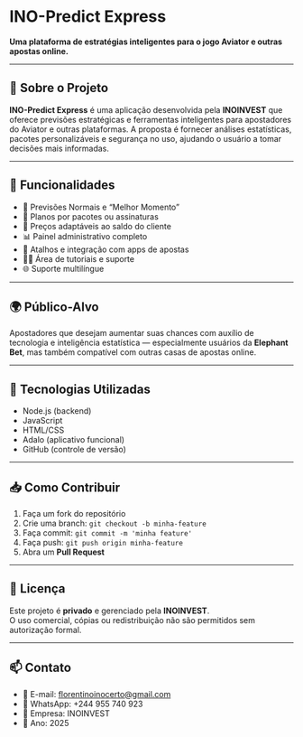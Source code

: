 # INO-Predict Express

**Uma plataforma de estratégias inteligentes para o jogo Aviator e outras apostas online.**

---

## 🚀 Sobre o Projeto

**INO-Predict Express** é uma aplicação desenvolvida pela **INOINVEST** que oferece previsões estratégicas e ferramentas inteligentes para apostadores do Aviator e outras plataformas. A proposta é fornecer análises estatísticas, pacotes personalizáveis e segurança no uso, ajudando o usuário a tomar decisões mais informadas.

---

## 🎯 Funcionalidades

- 🔎 Previsões Normais e “Melhor Momento”
- 💼 Planos por pacotes ou assinaturas
- 💸 Preços adaptáveis ao saldo do cliente
- 📊 Painel administrativo completo
- 📱 Atalhos e integração com apps de apostas
- 🧑‍🏫 Área de tutoriais e suporte
- 🌐 Suporte multilíngue

---

## 🌍 Público-Alvo

Apostadores que desejam aumentar suas chances com auxílio de tecnologia e inteligência estatística — especialmente usuários da **Elephant Bet**, mas também compatível com outras casas de apostas online.

---

## 🔧 Tecnologias Utilizadas

- Node.js (backend)
- JavaScript
- HTML/CSS
- Adalo (aplicativo funcional)
- GitHub (controle de versão)

---

## 📥 Como Contribuir

1. Faça um fork do repositório
2. Crie uma branch: `git checkout -b minha-feature`
3. Faça commit: `git commit -m 'minha feature'`
4. Faça push: `git push origin minha-feature`
5. Abra um **Pull Request**

---

## 🧾 Licença

Este projeto é **privado** e gerenciado pela **INOINVEST**.  
O uso comercial, cópias ou redistribuição não são permitidos sem autorização formal.

---

## 📫 Contato

- 📧 E-mail: florentinoinocerto@gmail.com  
- 📱 WhatsApp: +244 955 740 923  
- 🏢 Empresa: INOINVEST  
- 📅 Ano: 2025
